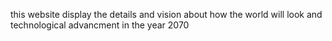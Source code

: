 this website display the details and vision about how the world will look and technological advancment in the year 2070
